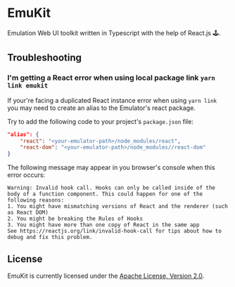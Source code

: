 # EmuKit

Emulation Web UI toolkit written in Typescript with the help of React.js 🕹️.

## Troubleshooting

### I'm getting a React error when using local package link `yarn link emukit`

If your're facing a duplicated React instance error when using `yarn link` you may need to create an alias to the Emulator's react package.

Try to add the following code to your project's `package.json` file:

```json
"alias": {
    "react": "<your-emulator-path>/node_modules/react",
    "react-dom": "<your-emulator-path>/node_modules//react-dom"
}
```

The following message may appear in you browser's console when this error occurs:

```text
Warning: Invalid hook call. Hooks can only be called inside of the body of a function component. This could happen for one of the following reasons:
1. You might have mismatching versions of React and the renderer (such as React DOM)
2. You might be breaking the Rules of Hooks
3. You might have more than one copy of React in the same app
See https://reactjs.org/link/invalid-hook-call for tips about how to debug and fix this problem.
```

## License

EmuKit is currently licensed under the [Apache License, Version 2.0](http://www.apache.org/licenses/).
